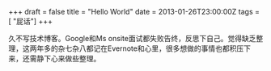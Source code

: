 +++
draft = false
title = "Hello World"
date = 2013-01-26T23:00:00Z
tags = [ "屁话"]
+++

久不写技术博客。Google和Ms onsite面试都失败告终，反思下自己。觉得缺乏整理，这两年多的杂七杂八都记在Evernote和心里，很多想做的事情也都积压下来，还需静下心来做些整理。